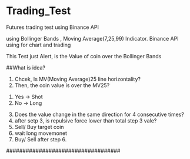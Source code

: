# Trading_Test
Futures trading test using Binance API 


using Bollinger Bands , Moving Average(7,25,99) Indicator.
Binance API using for chart and trading

This Test just Alert, is the Value of coin over the Bollinger Bands 

##What is idea?
1. Chcek, Is MV(Moving Average)25 line horizontality?
2. Then, the coin value is over the MV25?
  1) Yes -> Shot
  2) No -> Long
3. Does the value change in the same direction for 4 consecutive times?
4. after setp 3, is repulsive force  lower than total step 3 vale?
5. Sell/ Buy target coin
6. wait long movemonet
7. Buy/ Sell after step 6.

###################################
